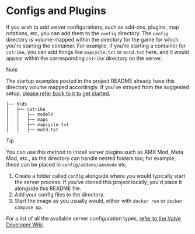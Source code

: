 # Configs and Plugins

If you wish to add server configurations, such as add-ons, plugins, map rotations, etc, you can add them to the `config` directory. The `config` directory is volume-mapped within the directory for the game for which you're starting the container. For example, if you're starting a container for `cstrike`, you can add things like `mapcycle.txt` or `motd.txt` here, and it would appear within the corresponding `cstrike` directory on the server.

> [!NOTE]  
> The startup examples posted in the project README already have this directory volume mapped accordingly. If you've strayed from the suggested setup, [please refer back to it to get started](../../README.md).

```
├── hlds
│   ├── cstrike
│   │   ├── models
│   │   ├── maps
│   │   ├── mapcycle.txt
│   │   ├── motd.txt
```

> [!TIP]  
> You can use this method to install server plugins such as AMX Mod, Meta Mod, etc., as the directory can handle nested folders too; for example, these can be placed in `config/addons/amxmodx` etc.

1. Create a folder called `config` alongside where you would typically start the server process. If you've cloned this project locally, you'd place it alongside this README file.
2. Add your config files to the directory.
3. Start the image as you usually would, either with `docker run` or `docker compose up`.

For a list of all the available server configuration types, [refer to the Valve Developer Wiki](https://developer.valvesoftware.com/wiki/Main_Page).

